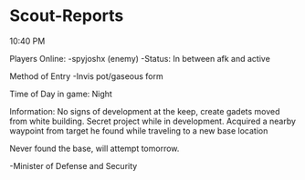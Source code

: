 # Scout-Reports
10:40 PM

Players Online:
-spyjoshx (enemy)
    -Status: In between afk and active 

Method of Entry
-Invis pot/gaseous form 

Time of Day in game: Night 

Information: No signs of development at the keep, create gadets moved from white building. Secret project while in development. Acquired a nearby waypoint from target he found while traveling to a new base location 

Never found the base, will attempt tomorrow. 

-Minister of Defense and Security

